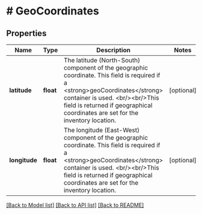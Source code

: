 # # GeoCoordinates

## Properties

Name | Type | Description | Notes
------------ | ------------- | ------------- | -------------
**latitude** | **float** | The latitude (North-South) component of the geographic coordinate. This field is required if a &lt;strong&gt;geoCoordinates&lt;/strong&gt; container is used. &lt;br/&gt;&lt;br/&gt;This field is returned if geographical coordinates are set for the inventory location. | [optional]
**longitude** | **float** | The longitude (East-West) component of the geographic coordinate. This field is required if a &lt;strong&gt;geoCoordinates&lt;/strong&gt; container is used. &lt;br/&gt;&lt;br/&gt;This field is returned if geographical coordinates are set for the inventory location. | [optional]

[[Back to Model list]](../../README.md#models) [[Back to API list]](../../README.md#endpoints) [[Back to README]](../../README.md)
